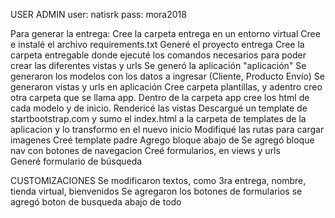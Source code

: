 USER ADMIN 
user: natisrk
pass: mora2018

Para generar la entrega:
Cree la carpeta entrega en un entorno virtual Cree e instalé el archivo requirements.txt 
Generé el proyecto entrega 
Cree la carpeta entregable donde ejecuté los comandos necesarios para poder crear las diferentes vistas y urls 
Se generó la aplicación "aplicación" 
Se generaron los modelos con los datos a ingresar (Cliente, Producto Envío) 
Se generaron vistas y urls en aplicación 
Cree carpeta plantillas, y adentro creo otra carpeta que se llama app.
 Dentro de la carpeta app cree los html de cada modelo y de inicio. 
Rendericé las vistas 
Descargué un template de startbootstrap.com y sumo el index.html a la carpeta de templates de la aplicacion y lo transformo en el nuevo inicio 
Modifiqué las rutas para cargar imagenes 
Creé template padre Agrego bloque abajo de
Se agregó bloque nav con botones de navegacion 
Creé formularios, en views y urls    
Generé formulario de búsqueda

CUSTOMIZACIONES
Se modificaron textos, como 3ra entrega, nombre, tienda virtual, bienvenidos
Se agregaron los botones de formularios
se agregó boton de busqueda abajo de todo
